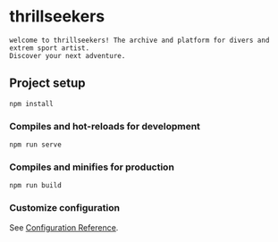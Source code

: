 # thrillseekers
```
welcome to thrillseekers! The archive and platform for divers and extrem sport artist.
Discover your next adventure.
```

## Project setup
```
npm install
```

### Compiles and hot-reloads for development
```
npm run serve
```

### Compiles and minifies for production
```
npm run build
```

### Customize configuration
See [Configuration Reference](https://cli.vuejs.org/config/).
